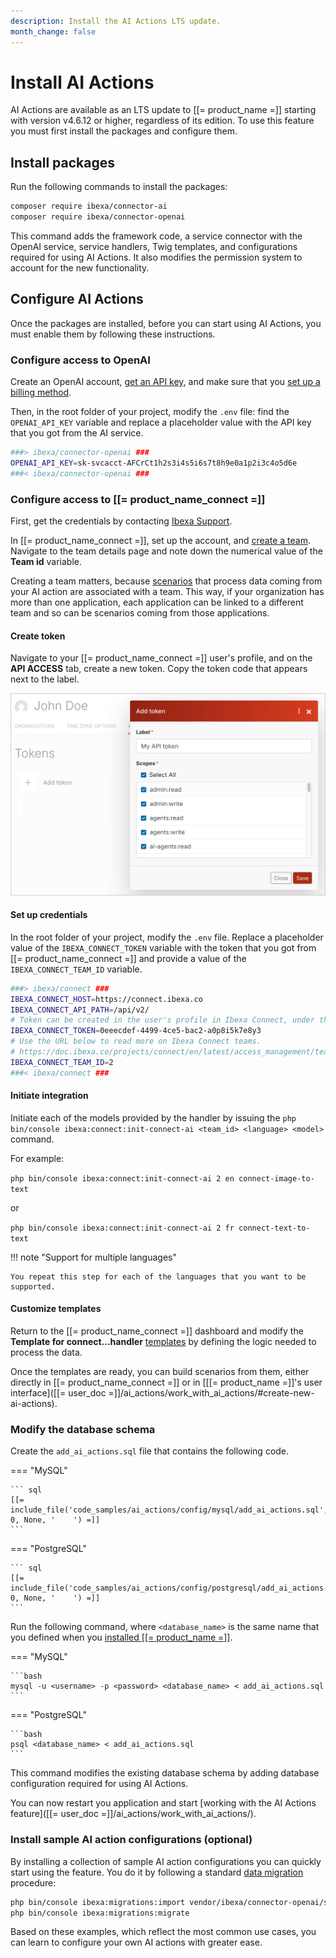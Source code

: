 ```yaml
---
description: Install the AI Actions LTS update.
month_change: false
---
```


# Install AI Actions

AI Actions are available as an LTS update to [[= product_name =]] starting with version v4.6.12 or higher, regardless of its edition.
To use this feature you must first install the packages and configure them.

## Install packages

Run the following commands to install the packages:

``` bash
composer require ibexa/connector-ai
composer require ibexa/connector-openai
```

This command adds the framework code, a service connector with the OpenAI service, service handlers, Twig templates, and configurations required for using AI Actions.
It also modifies the permission system to account for the new functionality.

## Configure AI Actions

Once the packages are installed, before you can start using AI Actions, you must enable them by following these instructions.

### Configure access to OpenAI

Create an OpenAI account, [get an API key](https://help.openai.com/en/articles/4936850-where-do-i-find-my-openai-api-key), and make sure that you [set up a billing method](https://help.openai.com/en/articles/9038407-how-can-i-set-up-billing-for-my-account).

Then, in the root folder of your project, modify the `.env` file: find the `OPENAI_API_KEY` variable and replace a placeholder value with the API key that you got from the AI service.

```bash
###> ibexa/connector-openai ###
OPENAI_API_KEY=sk-svcacct-AFCrCt1h2s3i4s5i6s7t8h9e0a1p2i3c4o5d6e
###< ibexa/connector-openai ###
```

### Configure access to [[= product_name_connect =]]

First, get the credentials by contacting [Ibexa Support](https://support.ibexa.co).

In [[= product_name_connect =]], set up the account, and [create a team](https://doc.ibexa.co/projects/connect/en/latest/access_management/teams/#creating-teams).
Navigate to the team details page and note down the numerical value of the **Team id** variable.

Creating a team matters, because [scenarios](https://doc.ibexa.co/projects/connect/en/latest/scenarios/creating_a_scenario/) that process data coming from your AI action are associated with a team.
This way, if your organization has more than one application, each application can be linked to a different team and so can be scenarios coming from those applications. 

#### Create token

Navigate to your [[= product_name_connect =]] user's profile, and on the **API ACCESS** tab, create a new token.
Copy the token code that appears next to the label.

![Creating an API token](img/connect_api_token.png)

#### Set up credentials

In the root folder of your project, modify the `.env` file.
Replace a placeholder value of the `IBEXA_CONNECT_TOKEN` variable with the token that you got from [[= product_name_connect =]] and provide a value of the `IBEXA_CONNECT_TEAM_ID` variable.

```bash
###> ibexa/connect ###
IBEXA_CONNECT_HOST=https://connect.ibexa.co
IBEXA_CONNECT_API_PATH=/api/v2/
# Token can be created in the user's profile in Ibexa Connect, under the 'API ACCESS' section.
IBEXA_CONNECT_TOKEN=0eeecdef-4499-4ce5-bac2-a0p8i5k7e8y3
# Use the URL below to read more on Ibexa Connect teams.
# https://doc.ibexa.co/projects/connect/en/latest/access_management/teams/
IBEXA_CONNECT_TEAM_ID=2
###< ibexa/connect ###
```

#### Initiate integration

Initiate each of the models provided by the handler by issuing the `php bin/console ibexa:connect:init-connect-ai <team_id> <language> <model>` command.

For example:

`php bin/console ibexa:connect:init-connect-ai 2 en connect-image-to-text`

or

`php bin/console ibexa:connect:init-connect-ai 2 fr connect-text-to-text`

!!! note "Support for multiple languages"

    You repeat this step for each of the languages that you want to be supported.

#### Customize templates 

Return to the [[= product_name_connect =]] dashboard and modify the **Template for connect...handler** [templates](https://doc.ibexa.co/projects/connect/en/latest/scenarios/scenario_templates/) by defining the logic needed to process the data.

Once the templates are ready, you can build scenarios from them, either directly in [[= product_name_connect =]] or in [[[= product_name =]]'s user interface]([[= user_doc =]]/ai_actions/work_with_ai_actions/#create-new-ai-actions).

### Modify the database schema

Create the `add_ai_actions.sql` file that contains the following code.

=== "MySQL"

    ``` sql
    [[= include_file('code_samples/ai_actions/config/mysql/add_ai_actions.sql', 0, None, '    ') =]]
    ```

=== "PostgreSQL"

    ``` sql
    [[= include_file('code_samples/ai_actions/config/postgresql/add_ai_actions.sql', 0, None, '    ') =]]
    ```

Run the following command, where `<database_name>` is the same name that you defined when you [installed [[= product_name =]]](../getting_started/install_ibexa_dxp.md#change-installation-parameters).

=== "MySQL"

    ```bash
    mysql -u <username> -p <password> <database_name> < add_ai_actions.sql
    ```

=== "PostgreSQL"

    ```bash
    psql <database_name> < add_ai_actions.sql
    ```

This command modifies the existing database schema by adding database configuration required for using AI Actions.

You can now restart you application and start [working with the AI Actions feature]([[= user_doc =]]/ai_actions/work_with_ai_actions/).

### Install sample AI action configurations (optional)

By installing a collection of sample AI action configurations you can quickly start using the feature.
You do it by following a standard [data migration](importing_data.md) procedure:

```bash
php bin/console ibexa:migrations:import vendor/ibexa/connector-openai/src/bundle/Resources/migrations/action_configurations.yaml
php bin/console ibexa:migrations:migrate
```

Based on these examples, which reflect the most common use cases, you can learn to configure your own AI actions with greater ease.

